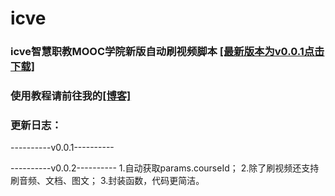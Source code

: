 # icve
### icve智慧职教MOOC学院新版自动刷视频脚本 [[最新版本为v0.0.1点击下载]](https://www.aliyundrive.com/s/nDLUnSwzrgS)
### 使用教程请前往我的[[博客]](https://geeklanyu.com)
### 更新日志：
----------v0.0.1----------

----------v0.0.2----------
1.自动获取params.courseId；
2.除了刷视频还支持刷音频、文档、图文；
3.封装函数，代码更简洁。
